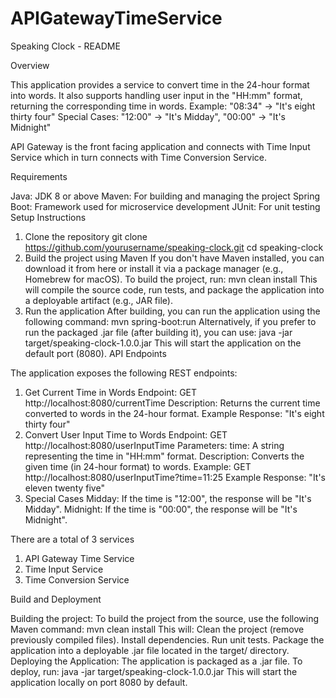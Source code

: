 # APIGatewayTimeService

Speaking Clock - README

Overview

This application provides a service to convert time in the 24-hour format into words. It also supports handling user input in the "HH:mm" format, returning the corresponding time in words.
Example: "08:34" → "It's eight thirty four"
Special Cases: "12:00" → "It's Midday", "00:00" → "It's Midnight"

API Gateway is the front facing application and connects with Time Input Service which in turn connects with Time Conversion Service.

Requirements

Java: JDK 8 or above
Maven: For building and managing the project
Spring Boot: Framework used for microservice development
JUnit: For unit testing
Setup Instructions

1. Clone the repository
git clone https://github.com/yourusername/speaking-clock.git
cd speaking-clock
2. Build the project using Maven
If you don't have Maven installed, you can download it from here or install it via a package manager (e.g., Homebrew for macOS).
To build the project, run:
mvn clean install
This will compile the source code, run tests, and package the application into a deployable artifact (e.g., JAR file).
3. Run the application
After building, you can run the application using the following command:
mvn spring-boot:run
Alternatively, if you prefer to run the packaged .jar file (after building it), you can use:
java -jar target/speaking-clock-1.0.0.jar
This will start the application on the default port (8080).
API Endpoints

The application exposes the following REST endpoints:
1. Get Current Time in Words
Endpoint: GET http://localhost:8080/currentTime
Description: Returns the current time converted to words in the 24-hour format.
Example Response: "It's eight thirty four"
2. Convert User Input Time to Words
Endpoint: GET http://localhost:8080/userInputTime
Parameters:
time: A string representing the time in "HH:mm" format.
Description: Converts the given time (in 24-hour format) to words.
Example: GET http://localhost:8080/userInputTime?time=11:25
Example Response: "It's eleven twenty five"
3. Special Cases
Midday: If the time is "12:00", the response will be "It's Midday".
Midnight: If the time is "00:00", the response will be "It's Midnight".

There are a total of 3 services
1. API Gateway Time Service
2. Time Input Service
3. Time Conversion Service

Build and Deployment

Building the project:
To build the project from the source, use the following Maven command:
mvn clean install
This will:
Clean the project (remove previously compiled files).
Install dependencies.
Run unit tests.
Package the application into a deployable .jar file located in the target/ directory.
Deploying the Application:
The application is packaged as a .jar file. To deploy, run:
java -jar target/speaking-clock-1.0.0.jar
This will start the application locally on port 8080 by default.

